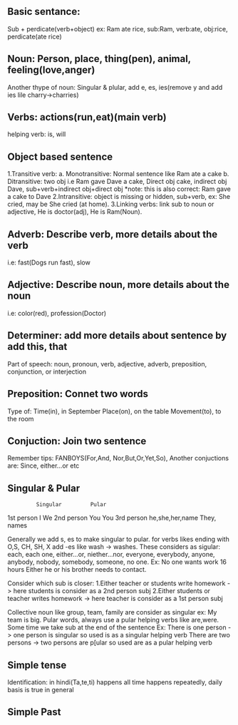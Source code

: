 ## Basic sentance: 
 Sub + perdicate(verb+object) ex: Ram ate rice, sub:Ram, verb:ate, obj:rice, perdicate(ate rice)
## Noun: Person, place, thing(pen), animal, feeling(love,anger)
 Another thype of noun: Singular & plular, add e, es, ies(remove y and add ies lile charry->charries)
## Verbs: actions(run,eat)(main verb)
 helping verb: is, will
## Object based sentence 
  1.Transitive verb: 
    a. Monotransitive: Normal sentence like Ram ate a cake
    b. Ditransitive: two obj i.e Ram gave Dave a cake, Direct obj cake, indirect obj Dave, sub+verb+indirect obj+direct obj
    *note: this is also correct: Ram gave a cake to Dave
  2.Intransitive: object is missing or hidden, sub+verb, ex: She cried, may be She cried (at home).
  3.Linking verbs: link sub to noun or adjective, He is doctor(adj), He is Ram(Noun).
## Adverb: Describe verb, more details about the verb
 i.e: fast(Dogs run fast), slow
## Adjective: Describe noun, more details about the noun
 i.e: color(red), profession(Doctor)
## Determiner: add more details about sentence by add this, that

Part of speech: noun, pronoun, verb, adjective, adverb, preposition, conjunction, or interjection
## Preposition: Connet two words
 Type of:  Time(in), in September 
           Place(on), on the table
           Movement(to), to the room
## Conjuction: Join two sentence 
Remember tips: FANBOYS(For,And, Nor,But,Or,Yet,So), Another conjuctions are: Since, either...or etc

## Singular & Pular
             Singular         Pular
1st person    I                We
2nd person    You              You
3rd person    he,she,her,name  They, names

Generally we add s, es to make singular to pular. for verbs likes ending with O,S, CH, SH, X add -es like wash -> washes. 
These considers as sigular: each, each one, either...or, niether...nor, everyone, everybody, anyone, anybody, nobody, somebody, someone, no one.
Ex: No one wants work 16 hours
Either he or his brother needs to contact.

Consider which sub is closer: 
1.Either teacher or students write homework -> here students is consider as a 2nd person subj
2.Either students or teacher writes homework -> here teacher is consider as a 1st person subj

Collective noun like group, team, family are consider as singular
  ex: My team is big.
Pular words, always use a pular helping verbs like are,were.
Some time we take sub at the end of the sentence
Ex: There is one person -> one person is singular so used is as a singular helping verb
    There are two persons -> two persons are p[ular so used are as a pular helping verb

## Simple tense
Identification: in hindi(Ta,te,ti)
                happens all time
                happens repeatedly, daily basis
                is true in general 
## Simple Past



         




